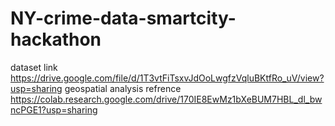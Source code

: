 # NY-crime-data-smartcity-hackathon
dataset link    https://drive.google.com/file/d/1T3vtFiTsxvJdOoLwgfzVqluBKtfRo_uV/view?usp=sharing
geospatial analysis refrence   https://colab.research.google.com/drive/170IE8EwMz1bXeBUM7HBL_dl_bwncPGE1?usp=sharing

